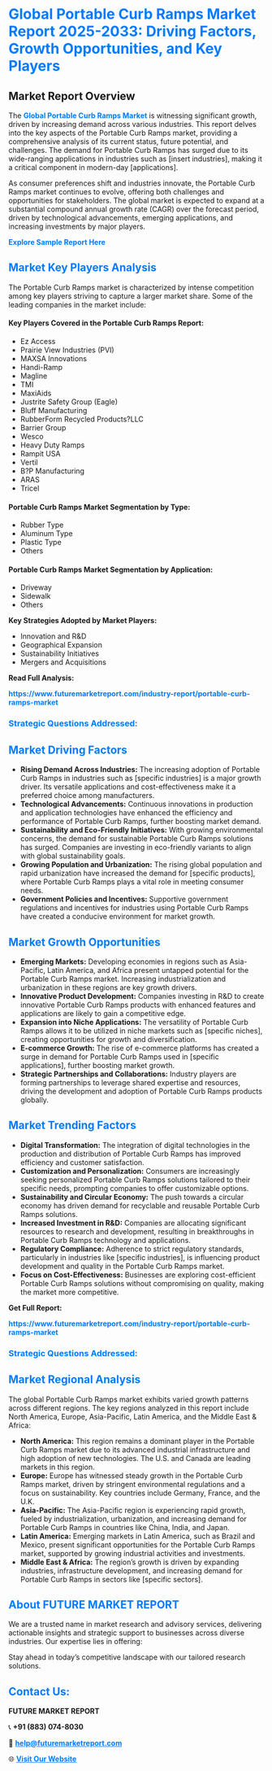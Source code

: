 <h1 style="color: #007BFF;">Global Portable Curb Ramps Market Report 2025-2033: Driving Factors, Growth Opportunities, and Key Players</h1>

<section id="overview">
<h2>Market Report Overview</h2>
<p>The <a href="https://www.futuremarketreport.com/industry-report/portable-curb-ramps-market" style="color: #007BFF; text-decoration: none;"><strong>Global Portable Curb Ramps Market</strong></a> is witnessing significant growth, driven by increasing demand across various industries. This report delves into the key aspects of the Portable Curb Ramps market, providing a comprehensive analysis of its current status, future potential, and challenges. The demand for Portable Curb Ramps has surged due to its wide-ranging applications in industries such as [insert industries], making it a critical component in modern-day [applications].</p>
<p>As consumer preferences shift and industries innovate, the Portable Curb Ramps market continues to evolve, offering both challenges and opportunities for stakeholders. The global market is expected to expand at a substantial compound annual growth rate (CAGR) over the forecast period, driven by technological advancements, emerging applications, and increasing investments by major players.</p>
</section>

<section id="overview">
<p><a href="https://www.futuremarketreport.com/request-sample/reportId=29145" style="color: #007BFF; text-decoration: none;"><strong>Explore Sample Report Here</strong></a></p>
</section>

<section id="key-players">
<h2 style="color: #007BFF;">Market Key Players Analysis</h2>
<p>The Portable Curb Ramps market is characterized by intense competition among key players striving to capture a larger market share. Some of the leading companies in the market include:</p>
<h4>Key Players Covered in the Portable Curb Ramps Report:</h4>
<ul><li>Ez Access</li><li>Prairie View Industries (PVI)</li><li>MAXSA Innovations</li><li>Handi-Ramp</li><li>Magline</li><li>TMI</li><li>MaxiAids</li><li>Justrite Safety Group (Eagle)</li><li>Bluff Manufacturing</li><li>RubberForm Recycled Products?LLC</li><li>Barrier Group</li><li>Wesco</li><li>Heavy Duty Ramps</li><li>Rampit USA</li><li>Vertil</li><li>B?P Manufacturing</li><li>ARAS</li><li>Tricel</li></ul>
<h4>Portable Curb Ramps Market Segmentation by Type:</h4>
<ul><li>Rubber Type</li><li>Aluminum Type</li><li>Plastic Type</li><li>Others</li></ul>

<h4>Portable Curb Ramps Market Segmentation by Application:</h4>
<ul><li>Driveway</li><li>Sidewalk</li><li>Others</li></ul>
<p><strong>Key Strategies Adopted by Market Players:</strong></p>
<ul>
<li>Innovation and R&D</li>
<li>Geographical Expansion</li>
<li>Sustainability Initiatives</li>
<li>Mergers and Acquisitions</li>
</ul>
</section>

<section>
<p><strong>Read Full Analysis: </strong></p><a href="https://www.futuremarketreport.com/industry-report/portable-curb-ramps-market" style="color: #007BFF; text-decoration: none;"><strong>https://www.futuremarketreport.com/industry-report/portable-curb-ramps-market</strong></a>
<h3 style="color: #007BFF;">Strategic Questions Addressed:</h3>
</section>

<section id="driving-factors">
<h2 style="color: #007BFF;">Market Driving Factors</h2>
<ul>
<li><strong>Rising Demand Across Industries:</strong> The increasing adoption of Portable Curb Ramps in industries such as [specific industries] is a major growth driver. Its versatile applications and cost-effectiveness make it a preferred choice among manufacturers.</li>
<li><strong>Technological Advancements:</strong> Continuous innovations in production and application technologies have enhanced the efficiency and performance of Portable Curb Ramps, further boosting market demand.</li>
<li><strong>Sustainability and Eco-Friendly Initiatives:</strong> With growing environmental concerns, the demand for sustainable Portable Curb Ramps solutions has surged. Companies are investing in eco-friendly variants to align with global sustainability goals.</li>
<li><strong>Growing Population and Urbanization:</strong> The rising global population and rapid urbanization have increased the demand for [specific products], where Portable Curb Ramps plays a vital role in meeting consumer needs.</li>
<li><strong>Government Policies and Incentives:</strong> Supportive government regulations and incentives for industries using Portable Curb Ramps have created a conducive environment for market growth.</li>
</ul>
</section>

<section id="growth-opportunities">
<h2 style="color: #007BFF;">Market Growth Opportunities</h2>
<ul>
<li><strong>Emerging Markets:</strong> Developing economies in regions such as Asia-Pacific, Latin America, and Africa present untapped potential for the Portable Curb Ramps market. Increasing industrialization and urbanization in these regions are key growth drivers.</li>
<li><strong>Innovative Product Development:</strong> Companies investing in R&D to create innovative Portable Curb Ramps products with enhanced features and applications are likely to gain a competitive edge.</li>
<li><strong>Expansion into Niche Applications:</strong> The versatility of Portable Curb Ramps allows it to be utilized in niche markets such as [specific niches], creating opportunities for growth and diversification.</li>
<li><strong>E-commerce Growth:</strong> The rise of e-commerce platforms has created a surge in demand for Portable Curb Ramps used in [specific applications], further boosting market growth.</li>
<li><strong>Strategic Partnerships and Collaborations:</strong> Industry players are forming partnerships to leverage shared expertise and resources, driving the development and adoption of Portable Curb Ramps products globally.</li>
</ul>
</section>

<section id="trending-factors">
<h2 style="color: #007BFF;">Market Trending Factors</h2>
<ul>
<li><strong>Digital Transformation:</strong> The integration of digital technologies in the production and distribution of Portable Curb Ramps has improved efficiency and customer satisfaction.</li>
<li><strong>Customization and Personalization:</strong> Consumers are increasingly seeking personalized Portable Curb Ramps solutions tailored to their specific needs, prompting companies to offer customizable options.</li>
<li><strong>Sustainability and Circular Economy:</strong> The push towards a circular economy has driven demand for recyclable and reusable Portable Curb Ramps solutions.</li>
<li><strong>Increased Investment in R&D:</strong> Companies are allocating significant resources to research and development, resulting in breakthroughs in Portable Curb Ramps technology and applications.</li>
<li><strong>Regulatory Compliance:</strong> Adherence to strict regulatory standards, particularly in industries like [specific industries], is influencing product development and quality in the Portable Curb Ramps market.</li>
<li><strong>Focus on Cost-Effectiveness:</strong> Businesses are exploring cost-efficient Portable Curb Ramps solutions without compromising on quality, making the market more competitive.</li>
</ul>
</section>

<section>
<p><strong>Get Full Report: </strong></p><a href="https://www.futuremarketreport.com/industry-report/portable-curb-ramps-market" style="color: #007BFF; text-decoration: none;"><strong>https://www.futuremarketreport.com/industry-report/portable-curb-ramps-market</strong></a>
<h3 style="color: #007BFF;">Strategic Questions Addressed:</h3>
</section>


<section id="regional-analysis">
<h2 style="color: #007BFF;">Market Regional Analysis</h2>
<p>The global Portable Curb Ramps market exhibits varied growth patterns across different regions. The key regions analyzed in this report include North America, Europe, Asia-Pacific, Latin America, and the Middle East & Africa:</p>
<ul>
<li><strong>North America:</strong> This region remains a dominant player in the Portable Curb Ramps market due to its advanced industrial infrastructure and high adoption of new technologies. The U.S. and Canada are leading markets in this region.</li>
<li><strong>Europe:</strong> Europe has witnessed steady growth in the Portable Curb Ramps market, driven by stringent environmental regulations and a focus on sustainability. Key countries include Germany, France, and the U.K.</li>
<li><strong>Asia-Pacific:</strong> The Asia-Pacific region is experiencing rapid growth, fueled by industrialization, urbanization, and increasing demand for Portable Curb Ramps in countries like China, India, and Japan.</li>
<li><strong>Latin America:</strong> Emerging markets in Latin America, such as Brazil and Mexico, present significant opportunities for the Portable Curb Ramps market, supported by growing industrial activities and investments.</li>
<li><strong>Middle East & Africa:</strong> The region’s growth is driven by expanding industries, infrastructure development, and increasing demand for Portable Curb Ramps in sectors like [specific sectors].</li>
</ul>
</section>

<footer>
<h2 style="color: #007BFF;">About FUTURE MARKET REPORT</h2>
<p>We are a trusted name in market research and advisory services, delivering actionable insights and strategic support to businesses across diverse industries. Our expertise lies in offering:</p>

<p>Stay ahead in today’s competitive landscape with our tailored research solutions.</p>

<h2 style="color: #007BFF;">Contact Us:</h2>
<p><strong>FUTURE MARKET REPORT</strong></p>
<p>📞 <strong>+91 (883) 074-8030</strong></p>
<p>📧 <strong><a href="mailto:help@futuremarketreport.com" style="color: #007BFF;">help@futuremarketreport.com</a></strong></p>
<p>🌐 <strong><a href="https://www.futuremarketreport.com/" style="color: #007BFF;">Visit Our Website</a></strong></p>
</footer>